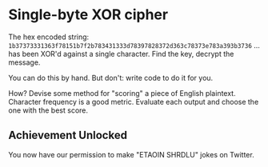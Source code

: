 # Single-byte XOR cipher
The hex encoded string:
`1b37373331363f78151b7f2b783431333d78397828372d363c78373e783a393b3736`
... has been XOR'd against a single character. Find the key, decrypt the message.

You can do this by hand. But don't: write code to do it for you.

How? Devise some method for "scoring" a piece of English plaintext. Character frequency is a good metric. Evaluate each output and choose the one with the best score.

## Achievement Unlocked
You now have our permission to make "ETAOIN SHRDLU" jokes on Twitter.